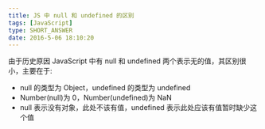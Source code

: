 ```yaml
---
title: JS 中 null 和 undefined 的区别
tags: [JavaScript]
type: SHORT_ANSWER
date: 2016-5-06 18:10:20
---
```


由于历史原因 JavaScript 中有 null 和 undefined 两个表示无的值，其区别很小，主要在于:

- null 的类型为 Object，undefined 的类型为 undefined
- Number(null)为 0，Number(undefined)为 NaN
- null 表示没有对象，此处不该有值，undefined 表示此处应该有值暂时缺少这个值
